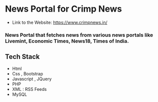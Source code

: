 # News Portal for Crimp News
* Link to the Website: https://www.crimpnews.in/
### News Portal that fetches news from various news portals like Livemint, Economic Times, News18, Times of India.

## Tech Stack
* Html
* Css , Bootstrap
* Javascript , JQuery
* PHP
* XML : RSS Feeds
* MySQL
